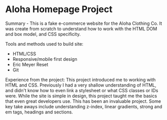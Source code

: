 # Aloha Homepage Project

Summary -
This is a fake e-commerce website for the Aloha Clothing Co. It was create from scratch to understand how to work with the HTML DOM and box model, and CSS specificity.

Tools and methods used to build site:
- HTML/CSS
- Responsive/mobile first design
- Eric Meyer Reset
- Git

Experience from the project:
This project introduced me to working with HTML and CSS. Previously I had a very shallow understanding of HTML, and didn't know how to even link a stylesheet or what CSS classes or IDs were. While the site is simple in design, this project taught me the basics that even great developers use. This has been an invaluable project.
Some key take aways include understanding z-index, linear gradients, strong and em tags, headings and sections. 
